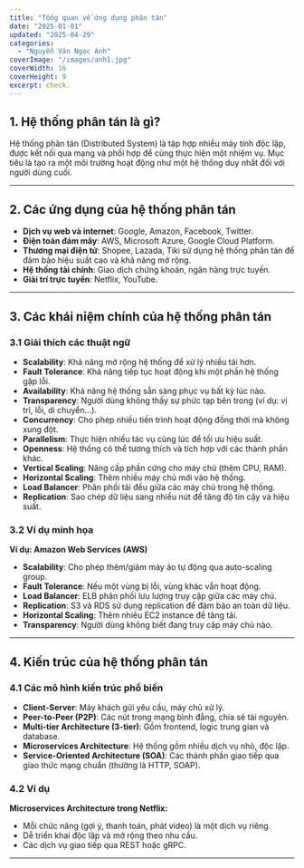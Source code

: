 ```yaml
---
title: "Tổng quan về ứng dụng phân tán"
date: "2025-01-01"
updated: "2025-04-29"
categories:
  - "Nguyễn Văn Ngọc Anh"
coverImage: "/images/anh1.jpg"
coverWidth: 16
coverHeight: 9
excerpt: check.
---
```


## 1. Hệ thống phân tán là gì?

Hệ thống phân tán (Distributed System) là tập hợp nhiều máy tính độc lập, được kết nối qua mạng và phối hợp để cùng thực hiện một nhiệm vụ. Mục tiêu là tạo ra một môi trường hoạt động như một hệ thống duy nhất đối với người dùng cuối.

---

## 2. Các ứng dụng của hệ thống phân tán

- **Dịch vụ web và internet**: Google, Amazon, Facebook, Twitter.
- **Điện toán đám mây**: AWS, Microsoft Azure, Google Cloud Platform.
- **Thương mại điện tử**: Shopee, Lazada, Tiki sử dụng hệ thống phân tán để đảm bảo hiệu suất cao và khả năng mở rộng.
- **Hệ thống tài chính**: Giao dịch chứng khoán, ngân hàng trực tuyến.
- **Giải trí trực tuyến**: Netflix, YouTube.

---

## 3. Các khái niệm chính của hệ thống phân tán

### 3.1 Giải thích các thuật ngữ

- **Scalability**: Khả năng mở rộng hệ thống để xử lý nhiều tải hơn.
- **Fault Tolerance**: Khả năng tiếp tục hoạt động khi một phần hệ thống gặp lỗi.
- **Availability**: Khả năng hệ thống sẵn sàng phục vụ bất kỳ lúc nào.
- **Transparency**: Người dùng không thấy sự phức tạp bên trong (ví dụ: vị trí, lỗi, di chuyển...).
- **Concurrency**: Cho phép nhiều tiến trình hoạt động đồng thời mà không xung đột.
- **Parallelism**: Thực hiện nhiều tác vụ cùng lúc để tối ưu hiệu suất.
- **Openness**: Hệ thống có thể tương thích và tích hợp với các thành phần khác.
- **Vertical Scaling**: Nâng cấp phần cứng cho máy chủ (thêm CPU, RAM).
- **Horizontal Scaling**: Thêm nhiều máy chủ mới vào hệ thống.
- **Load Balancer**: Phân phối tải đều giữa các máy chủ trong hệ thống.
- **Replication**: Sao chép dữ liệu sang nhiều nút để tăng độ tin cậy và hiệu suất.

### 3.2 Ví dụ minh họa

**Ví dụ: Amazon Web Services (AWS)**

- **Scalability**: Cho phép thêm/giảm máy ảo tự động qua auto-scaling group.
- **Fault Tolerance**: Nếu một vùng bị lỗi, vùng khác vẫn hoạt động.
- **Load Balancer**: ELB phân phối lưu lượng truy cập giữa các máy chủ.
- **Replication**: S3 và RDS sử dụng replication để đảm bảo an toàn dữ liệu.
- **Horizontal Scaling**: Thêm nhiều EC2 instance để tăng tải.
- **Transparency**: Người dùng không biết đang truy cập máy chủ nào.

---

## 4. Kiến trúc của hệ thống phân tán

### 4.1 Các mô hình kiến trúc phổ biến

- **Client-Server**: Máy khách gửi yêu cầu, máy chủ xử lý.
- **Peer-to-Peer (P2P)**: Các nút trong mạng bình đẳng, chia sẻ tài nguyên.
- **Multi-tier Architecture (3-tier)**: Gồm frontend, logic trung gian và database.
- **Microservices Architecture**: Hệ thống gồm nhiều dịch vụ nhỏ, độc lập.
- **Service-Oriented Architecture (SOA)**: Các thành phần giao tiếp qua giao thức mạng chuẩn (thường là HTTP, SOAP).

### 4.2 Ví dụ

**Microservices Architecture trong Netflix:**

- Mỗi chức năng (gợi ý, thanh toán, phát video) là một dịch vụ riêng.
- Dễ triển khai độc lập và mở rộng theo nhu cầu.
- Các dịch vụ giao tiếp qua REST hoặc gRPC.

---


